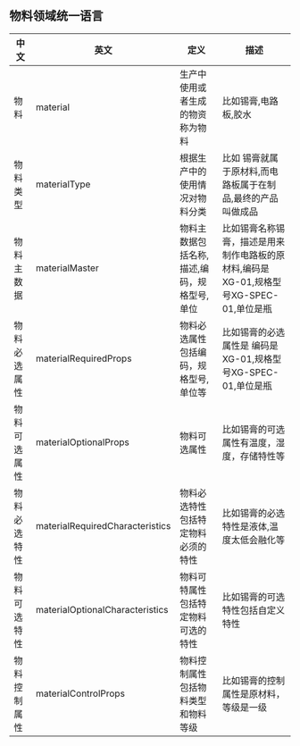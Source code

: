 ## 物料领域统一语言

| 中文     | 英文                              | 定义                      | 描述                                                   |
|--------|---------------------------------|-------------------------|------------------------------------------------------|
| 物料     | material                        | 生产中使用或者生成的物资称为物料        | 比如锡膏,电路板,胶水                                          |
| 物料类型   | materialType                    | 根据生产中的使用情况对物料分类         | 比如 锡膏就属于原材料,而电路板属于在制品,最终的产品叫做成品                      |
| 物料主数据  | materialMaster                  | 物料主数据包括名称,描述,编码，规格型号,单位 | 比如锡膏名称锡膏，描述是用来制作电路板的原材料,编码是XG-01,规格型号XG-SPEC-01,单位是瓶 |
| 物料必选属性 | materialRequiredProps           | 物料必选属性包括编码，规格型号,单位等     | 比如锡膏的必选属性是 编码是XG-01,规格型号XG-SPEC-01,单位是瓶              |
| 物料可选属性 | materialOptionalProps           | 物料可选属性                  | 比如锡膏的可选属性有温度，湿度，存储特性等                                |
| 物料必选特性 | materialRequiredCharacteristics | 物料必选特性包括特定物料必须的特性       | 比如锡膏的必选特性是液体,温度太低会融化等                                |
| 物料可选特性 | materialOptionalCharacteristics | 物料可特属性包括特定物料可选的特性       | 比如锡膏的可选特性包括自定义特性                                     |
| 物料控制属性 | materialControlProps            | 物料控制属性包括物料类型和物料等级       | 比如锡膏的控制属性是原材料，等级是一级                                  |